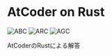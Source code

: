 # AtCoder on Rust
![ABC](https://progress-bar.dev/204/?title=ABC&scale=1563&width=110&suffix=)
![ARC](https://progress-bar.dev/9/?title=ARC&scale=619&width=110&suffix=)
![AGC](https://progress-bar.dev/0/?title=AGC&scale=348&width=110&suffix=)

AtCoderのRustによる解答
